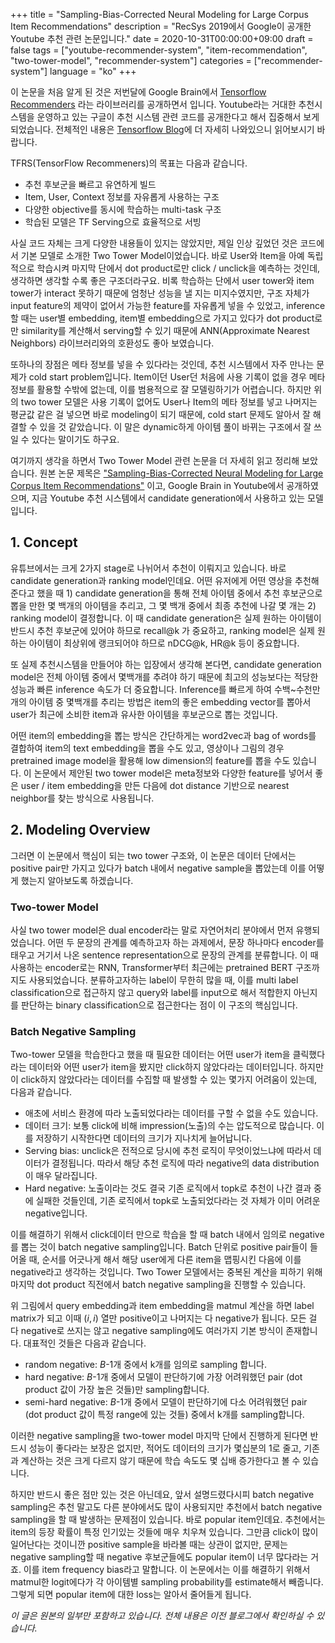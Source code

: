 +++
title = "Sampling-Bias-Corrected Neural Modeling for Large Corpus Item Recommendations"
description = "RecSys 2019에서 Google이 공개한 Youtube 추천 관련 논문입니다."
date = 2020-10-31T00:00:00+09:00
draft = false
tags = ["youtube-recommender-system", "item-recommendation", "two-tower-model", "recommender-system"]
categories = ["recommender-system"]
language = "ko"
+++

이 논문을 처음 알게 된 것은 저번달에 Google Brain에서 [Tensorflow Recommenders](https://github.com/tensorflow/recommenders) 라는 라이브러리를 공개하면서 입니다. Youtube라는 거대한 추천시스템을 운영하고 있는 구글이 추천 시스템 관련 코드를 공개한다고 해서 집중해서 보게 되었습니다. 전체적인 내용은 [Tensorflow Blog](https://blog.tensorflow.org/2020/09/introducing-tensorflow-recommenders.html)에 더 자세히 나와있으니 읽어보시기 바랍니다.

TFRS(TensorFlow Recommeners)의 목표는 다음과 같습니다. 

- 추천 후보군을 빠르고 유연하게 빌드
- Item, User, Context 정보를 자유롭게 사용하는 구조
- 다양한 objective를 동시에 학습하는 multi-task 구조
- 학습된 모델은 TF Serving으로 효율적으로 서빙

사실 코드 자체는 크게 다양한 내용들이 있지는 않았지만, 제일 인상 깊었던 것은 코드에서 기본 모델로 소개한 Two Tower Model이었습니다. 바로 User와 Item을 아예 독립적으로 학습시켜 마지막 단에서 dot product로만 click / unclick을 예측하는 것인데, 생각하면 생각할 수록 좋은 구조더라구요. 비록 학습하는 단에서 user tower와 item tower가 interact 못하기 때문에 엄청난 성능을 낼 지는 미지수였지만, 구조 자체가 input feature의 제약이 없어서 가능한 feature를 자유롭게 넣을 수 있었고, inference할 때는 user별 embedding, item별 embedding으로 가지고 있다가 dot product로만 similarity를 계산해서 serving할 수 있기 때문에 ANN(Approximate Nearest Neighbors) 라이브러리와의 호환성도 좋아 보였습니다. 

또하나의 장점은 메타 정보를 넣을 수 있다라는 것인데, 추천 시스템에서 자주 만나는 문제가 cold start problem입니다. Item이던 User던 처음에 사용 기록이 없을 경우 메타 정보를 활용할 수밖에 없는데, 이를 범용적으로 잘 모델링하기가 어렵습니다. 하지만 위의 two tower 모델은 사용 기록이 없어도 User나 Item의 메타 정보를 넣고 나머지는 평균값 같은 걸 넣으면 바로 modeling이 되기 때문에, cold start 문제도 알아서 잘 해결할 수 있을 것 같았습니다. 이 말은 dynamic하게 아이템 풀이 바뀌는 구조에서 잘 쓰일 수 있다는 말이기도 하구요.

여기까지 생각을 하면서 Two Tower Model 관련 논문을 더 자세히 읽고 정리해 보았습니다. 원본 논문 제목은 ["Sampling-Bias-Corrected Neural Modeling for Large Corpus Item Recommendations"](https://dl.acm.org/doi/10.1145/3298689.3346996) 이고, Google Brain in Youtube에서 공개하였으며, 지금 Youtube 추천 시스템에서 candidate generation에서 사용하고 있는 모델입니다.

## 1. Concept

유튜브에서는 크게 2가지 stage로 나뉘어서 추천이 이뤄지고 있습니다. 바로 candidate generation과 ranking model인데요. 어떤 유저에게 어떤 영상을 추천해준다고 했을 때 1) candidate generation을 통해 전체 아이템 중에서 추천 후보군으로 뽑을 만한 몇 백개의 아이템을 추리고, 그 몇 백개 중에서 최종 추천에 나갈 몇 개는 2) ranking model이 결정합니다. 이 때 candidate generation은 실제 원하는 아이템이 반드시 추천 후보군에 있어야 하므로 recall@k 가 중요하고, ranking model은 실제 원하는 아이템이 최상위에 랭크되어야 하므로 nDCG@k, HR@k 등이 중요합니다.

또 실제 추천시스템을 만들어야 하는 입장에서 생각해 본다면, candidate generation model은 전체 아이템 중에서 몇백개를 추려야 하기 때문에 최고의 성능보다는 적당한 성능과 빠른 inference 속도가 더 중요합니다. Inference를 빠르게 하여 수백~수천만개의 아이템 중 몇백개를 추리는 방법은 item의 좋은 embedding vector를 뽑아서 user가 최근에 소비한 item과 유사한 아이템을 후보군으로 뽑는 것입니다. 

어떤 item의 embedding을 뽑는 방식은 간단하게는 word2vec과 bag of words를 결합하여 item의 text embedding을 뽑을 수도 있고, 영상이나 그림의 경우 pretrained image model을 활용해 low dimension의 feature를 뽑을 수도 있습니다. 이 논문에서 제안된 two tower model은 meta정보와 다양한 feature를 넣어서 좋은 user / item embedding을 만든 다음에 dot distance 기반으로 nearest neighbor를 찾는 방식으로 사용됩니다.

## 2. Modeling Overview

그러면 이 논문에서 핵심이 되는 two tower 구조와, 이 논문은 데이터 단에서는 positive pair만 가지고 있다가 batch 내에서 negative sample을 뽑았는데 이를 어떻게 했는지 알아보도록 하겠습니다.

### Two-tower Model

사실 two tower model은 dual encoder라는 말로 자연어처리 분야에서 먼저 유행되었습니다. 어떤 두 문장의 관계를 예측하고자 하는 과제에서, 문장 하나마다 encoder를 태우고 거기서 나온 sentence representation으로 문장의 관계를 분류합니다. 이 때 사용하는 encoder로는 RNN, Transformer부터 최근에는 pretrained BERT 구조까지도 사용되었습니다. 분류하고자하는 label이 무한히 많을 때, 이를 multi label classification으로 접근하지 않고 query와 label를 input으로 해서 적합한지 아닌지를 판단하는 binary classification으로 접근한다는 점이 이 구조의 핵심입니다.

### Batch Negative Sampling

Two-tower 모델을 학습한다고 했을 때 필요한 데이터는 어떤 user가 item을 클릭했다라는 데이터와 어떤 user가 item을 봤지만 click하지 않았다라는 데이터입니다. 하지만 이 click하지 않았다라는 데이터를 수집할 때 발생할 수 있는 몇가지 어려움이 있는데, 다음과 같습니다.

- 애초에 서비스 환경에 따라 노출되었다라는 데이터를 구할 수 없을 수도 있습니다.
- 데이터 크기: 보통 click에 비해 impression(노출)의 수는 압도적으로 많습니다. 이를 저장하기 시작한다면 데이터의 크기가 지나치게 늘어납니다.
- Serving bias: unclick은 전적으로 당시에 추천 로직이 무엇이었느냐에 따라서 데이터가 결정됩니다. 따라서 해당 추천 로직에 따라 negative의 data distribution이 매우 달라집니다.
- Hard negative: 노출이라는 것도 결국 기존 로직에서 topk로 추천이 나간 결과 중에 실패한 것들인데, 기존 로직에서 topk로 노출되었다라는 것 자체가 이미 어려운 negative입니다.

이를 해결하기 위해서 click데이터 만으로 학습을 할 때 batch 내에서 임의로 negative를 뽑는 것이 batch negative sampling입니다. Batch 단위로 positive pair들이 들어올 때, 순서를 어긋나게 해서 해당 user에게 다른 item을 맵핑시킨 다음에 이를 negative라고 생각하는 것입니다. Two Tower 모델에서는 중복된 계산을 피하기 위해 마지막 dot product 직전에서 batch negative sampling을 진행할 수 있습니다.

위 그림에서 query embedding과 item embedding을 matmul 계산을 하면 label matrix가 되고 이때 $(i,i)$ 열만 positive이고 나머지는 다 negative가 됩니다. 모든 걸 다 negative로 쓰지는 않고 negative sampling에도 여러가지 기본 방식이 존재합니다. 대표적인 것들은 다음과 같습니다.

- random negative: $B$-1개 중에서 k개를 임의로 sampling 합니다.
- hard negative: $B$-1개 중에서 모델이 판단하기에 가장 어려워했던 pair (dot product 값이 가장 높은 것들)만 sampling합니다.
- semi-hard negative: $B$-1개 중에서 모델이 판단하기에 다소 어려워했던 pair (dot product 값이 특정 range에 있는 것들) 중에서 k개를 sampling합니다.

이러한 negative sampling을 two-tower model 마지막 단에서 진행하게 된다면 반드시 성능이 좋다라는 보장은 없지만, 적어도 데이터의 크기가 몇십분의 1로 줄고, 기존과 계산하는 것은 크게 다르지 않기 때문에 학습 속도도 몇 십배 증가한다고 볼 수 있습니다.

하지만 반드시 좋은 점만 있는 것은 아닌데요, 앞서 설명드렸다시피 batch negative sampling은 추천 말고도 다른 분야에서도 많이 사용되지만 추천에서 batch negative sampling을 할 때 발생하는 문제점이 있습니다. 바로 popular item인데요. 추천에서는 item의 등장 확률이 특정 인기있는 것들에 매우 치우쳐 있습니다. 그만큼 click이 많이 일어난다는 것이니깐 positive sample을 바라볼 때는 상관이 없지만, 문제는 negative sampling할 때 negative 후보군들에도 popular item이 너무 많다라는 거죠. 이를 item frequency bias라고 말합니다. 이 논문에서는 이를 해결하기 위해서 matmul한 logit에다가 각 아이템별 sampling probability를 estimate해서 빼줍니다. 그렇게 되면 popular item에 대한 loss는 알아서 줄어들게 됩니다.

*이 글은 원본의 일부만 포함하고 있습니다. 전체 내용은 이전 블로그에서 확인하실 수 있습니다.* 